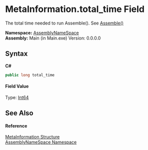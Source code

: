 # MetaInformation.total_time Field
 

The total time needed to run Assemble(). See <a href="3b15cb13-a567-503e-0a54-1b79a5e9b70a">Assemble()</a>

**Namespace:**&nbsp;<a href="6bcc80ef-5cfd-db5f-1eb2-7297d1c16397">AssemblyNameSpace</a><br />**Assembly:**&nbsp;Main (in Main.exe) Version: 0.0.0.0

## Syntax

**C#**<br />
``` C#
public long total_time
```


#### Field Value
Type: <a href="http://msdn2.microsoft.com/en-us/library/6yy583ek" target="_blank">Int64</a>

## See Also


#### Reference
<a href="d0e73d2f-7721-7f22-e999-c1b9d612e2c9">MetaInformation Structure</a><br /><a href="6bcc80ef-5cfd-db5f-1eb2-7297d1c16397">AssemblyNameSpace Namespace</a><br />